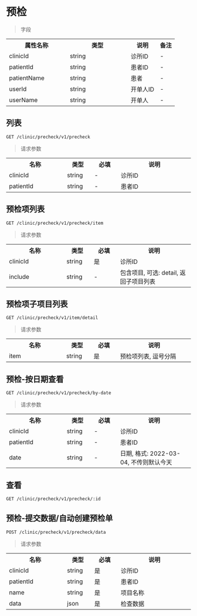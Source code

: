 # 预检

> 字段

<table>
    <tr>
        <th style="width:150px;">属性名称</th>
        <th style="width:150px;">类型</th>
        <th>说明</th>
        <th>备注</th>
    </tr>
    <tr>
        <td>clinicId</td>
        <td>string</td>
        <td>诊所ID</td>
        <td>-</td>
    </tr>    
    <tr>
        <td>patientId</td>
        <td>string</td>
        <td>患者ID</td>
        <td>-</td>
    </tr>
    <tr>
        <td>patientName</td>
        <td>string</td>
        <td>患者</td>
        <td>-</td>
    </tr>
    <tr>
        <td>userId</td>
        <td>string</td>
        <td>开单人ID</td>
        <td>-</td>
    </tr>
    <tr>
        <td>userName</td>
        <td>string</td>
        <td>开单人</td>
        <td>-</td>
    </tr>
</table>


## 列表

```
GET /clinic/precheck/v1/precheck
```

>请求参数
<table>
    <tr>
        <th style="width:150px;">名称</th>
        <th style="width:60px;">类型</th>
        <th style="width:60px;">必填</th>
        <th style="width:200px;">说明</th>
    </tr>
    <tr>
        <td>clinicId</td>
        <td>string</td>
        <td>-</td>
        <td>诊所ID</td>
    </tr>
    <tr>
        <td>patientId</td>
        <td>string</td>
        <td>-</td>
        <td>患者ID</td>
    </tr>
</table>

## 预检项列表

```
GET /clinic/precheck/v1/precheck/item
```

>请求参数
<table>
    <tr>
        <th style="width:150px;">名称</th>
        <th style="width:60px;">类型</th>
        <th style="width:60px;">必填</th>
        <th style="width:200px;">说明</th>
    </tr>
    <tr>
        <td>clinicId</td>
        <td>string</td>
        <td>是</td>
        <td>诊所ID</td>
    </tr>
    <tr>
        <td>include</td>
        <td>string</td>
        <td>-</td>
        <td>包含项目, 可选: detail, 返回子项目列表</td>
    </tr>
</table>

## 预检项子项目列表

```
GET /clinic/precheck/v1/item/detail
```

>请求参数
<table>
    <tr>
        <th style="width:150px;">名称</th>
        <th style="width:60px;">类型</th>
        <th style="width:60px;">必填</th>
        <th style="width:200px;">说明</th>
    </tr>
    <tr>
        <td>item</td>
        <td>string</td>
        <td>是</td>
        <td>预检项列表, 逗号分隔</td>
    </tr>
</table>

## 预检-按日期查看

```
GET /clinic/precheck/v1/precheck/by-date
```

>请求参数
<table>
    <tr>
        <th style="width:150px;">名称</th>
        <th style="width:60px;">类型</th>
        <th style="width:60px;">必填</th>
        <th style="width:200px;">说明</th>
    </tr>
    <tr>
        <td>clinicId</td>
        <td>string</td>
        <td>-</td>
        <td>诊所ID</td>
    </tr>
    <tr>
        <td>patientId</td>
        <td>string</td>
        <td>-</td>
        <td>患者ID</td>
    </tr>
    <tr>
        <td>date</td>
        <td>string</td>
        <td>-</td>
        <td>日期, 格式: 2022-03-04, 不传则默认今天</td>
    </tr>
</table>

## 查看

```
GET /clinic/precheck/v1/precheck/:id
```

## 预检-提交数据/自动创建预检单

```
POST /clinic/precheck/v1/precheck/data
```

>请求参数
<table>
    <tr>
        <th style="width:150px;">名称</th>
        <th style="width:60px;">类型</th>
        <th style="width:60px;">必填</th>
        <th style="width:200px;">说明</th>
    </tr>
    <tr>
        <td>clinicId</td>
        <td>string</td>
        <td>是</td>
        <td>诊所ID</td>
    </tr>
    <tr>
        <td>patientId</td>
        <td>string</td>
        <td>是</td>
        <td>患者ID</td>
    </tr>
    <tr>
        <td>name</td>
        <td>string</td>
        <td>是</td>
        <td>项目名称</td>
    </tr>
    <tr>
        <td>data</td>
        <td>json</td>
        <td>是</td>
        <td>检查数据</td>
    </tr>
</table>
